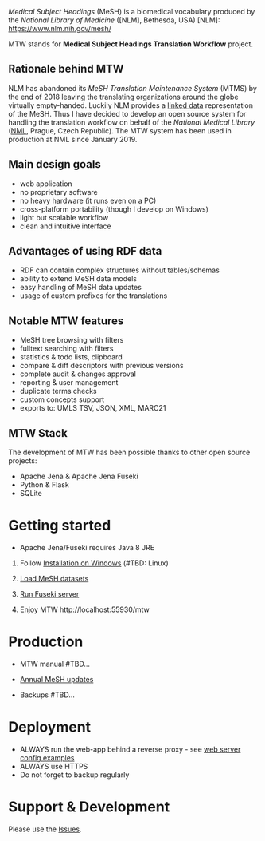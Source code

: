 *Medical Subject Headings* (MeSH) is a biomedical vocabulary produced by the *National Library of Medicine* ([NLM], Bethesda, USA)
[NLM]:  https://www.nlm.nih.gov/mesh/ 

MTW stands for **Medical Subject Headings Translation Workflow** project.

## Rationale behind MTW

NLM has abandoned its *MeSH Translation Maintenance System* (MTMS) by the end of 2018 leaving the translating organizations around the globe virtually empty-handed. Luckily NLM provides a [linked data] representation of the MeSH. Thus I have decided to develop an open source system for handling the translation workflow on behalf of the *National Medical Library* ([NML], Prague, Czech Republic). The MTW system has been used in production at NML since January 2019.

[linked data]:  https://id.nlm.nih.gov/mesh/  
[NML]:  https://nlk.cz

## Main design goals

* web application
* no proprietary software
* no heavy hardware (it runs even on a PC)
* cross-platform portability (though I develop on Windows)
* light but scalable workflow
* clean and intuitive interface 

## Advantages of using RDF data

* RDF can contain complex structures without tables/schemas
* ability to extend MeSH data models
* easy handling of MeSH data updates
* usage of custom prefixes for the translations 

## Notable MTW features

* MeSH tree browsing with filters
* fulltext searching with filters
* statistics & todo lists, clipboard
* compare & diff descriptors with previous versions
* complete audit & changes approval
* reporting & user management
* duplicate terms checks
* custom concepts support
* exports to: UMLS TSV, JSON, XML, MARC21

## MTW Stack

The development of MTW has been possible thanks to other open source projects:

* Apache Jena & Apache Jena Fuseki
* Python & Flask
* SQLite

# Getting started

* Apache Jena/Fuseki requires Java 8 JRE

1. Follow [Installation on Windows](https://github.com/filak/MTW-MeSH/wiki/Installation-on-Windows) (\#TBD: Linux) 

2. [Load MeSH datasets](https://github.com/filak/MTW-MeSH/wiki/Loading-MeSH-datasets)

3. [Run Fuseki server](https://github.com/filak/MTW-MeSH/wiki/Running-Fuseki-server)

4. Enjoy MTW http://localhost:55930/mtw

# Production

* MTW manual \#TBD... 

* [Annual MeSH updates](https://github.com/filak/MTW-MeSH/wiki/MeSH-Annual-Updates)

* Backups \#TBD...

# Deployment

* ALWAYS run the web-app behind a reverse proxy - see [web server config examples](https://github.com/filak/MTW-MeSH/wiki/Web-server-config)
* ALWAYS use HTTPS
* Do not forget to backup regularly

# Support & Development

Please use the [Issues](https://github.com/filak/MTW-MeSH/issues).
